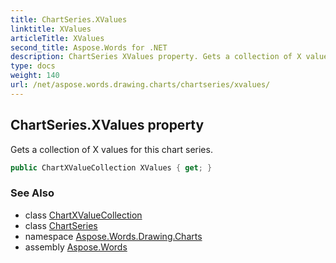 ```yaml
---
title: ChartSeries.XValues
linktitle: XValues
articleTitle: XValues
second_title: Aspose.Words for .NET
description: ChartSeries XValues property. Gets a collection of X values for this chart series in C#.
type: docs
weight: 140
url: /net/aspose.words.drawing.charts/chartseries/xvalues/
---
```

## ChartSeries.XValues property

Gets a collection of X values for this chart series.

```csharp
public ChartXValueCollection XValues { get; }
```

### See Also

* class [ChartXValueCollection](../../chartxvaluecollection/)
* class [ChartSeries](../)
* namespace [Aspose.Words.Drawing.Charts](../../chartseries/)
* assembly [Aspose.Words](../../../)
